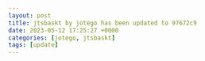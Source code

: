 ```yaml
---
layout: post
title: jtsbaskt by jotego has been updated to 97672c9
date: 2023-05-12 17:25:27 +0000
categories: [jotego, jtsbaskt]
tags: [update]
---
```


